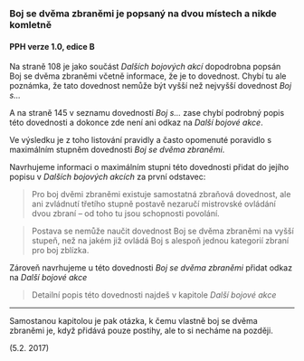### Boj se dvěma zbraněmi je popsaný na dvou místech a nikde komletně

#### PPH verze 1.0, edice B

Na straně 108 je jako součást *Dalších bojových akcí* dopodrobna popsán Boj se dvěma zbraněmi včetně informace,
 že je to dovednost. Chybí tu ale poznámka, že tato dovednost nemůže být vyšší než nejvyšší dovednost *Boj s...*
 
A na straně 145 v seznamu dovedností *Boj s...* zase chybí podrobný popis této dovednosti a dokonce zde není ani odkaz
na *Další bojové akce*.

Ve výsledku je z toho listování pravidly a často opomenuté poravidlo s maximálním stupněm dovednosti *Boj se dvěma zbraněmi*.

Navrhujeme informaci o maximálním stupni této dovednosti přidat do jejího popisu v *Dalších bojových akcích*
za první odstavec:
> Pro boj dvěmi zbraněmi existuje samostatná zbraňová dovednost, ale ani zvládnutí třetího stupně postavě nezaručí mistrovské ovládání dvou
  zbraní – od toho tu jsou schopnosti povolání.

> Postava se nemůže naučit dovednost Boj se dvěma zbraněmi na vyšší stupeň, než na jakém již ovládá Boj s alespoň
jednou kategorií zbraní pro boj zblízka.

Zároveň navrhujeme u této dovednosti *Boj se dvěma zbraněmi* přidat odkaz na *Další bojové akce*
> Detailní popis této dovednosti najdeš v kapitole *Další bojové akce*

---

Samostanou kapitolou je pak otázka, k čemu vlastně boj se dvěma zbraněmi je, když přidává pouze postihy,
ale to si necháme na později.

(5.2. 2017)